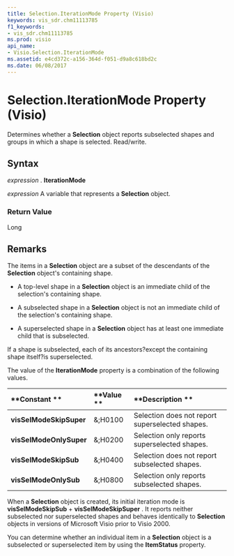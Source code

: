 ```yaml
---
title: Selection.IterationMode Property (Visio)
keywords: vis_sdr.chm11113785
f1_keywords:
- vis_sdr.chm11113785
ms.prod: visio
api_name:
- Visio.Selection.IterationMode
ms.assetid: e4cd372c-a156-364d-f051-d9a8c618bd2c
ms.date: 06/08/2017
---
```



# Selection.IterationMode Property (Visio)

Determines whether a **Selection** object reports subselected shapes and groups in which a shape is selected. Read/write.


## Syntax

 _expression_ . **IterationMode**

 _expression_ A variable that represents a **Selection** object.


### Return Value

Long


## Remarks

The items in a **Selection** object are a subset of the descendants of the **Selection** object's containing shape.




- A top-level shape in a **Selection** object is an immediate child of the selection's containing shape.
    
- A subselected shape in a **Selection** object is not an immediate child of the selection's containing shape.
    
- A superselected shape in a **Selection** object has at least one immediate child that is subselected.
    


If a shape is subselected, each of its ancestors?except the containing shape itself?is superselected.

The value of the **IterationMode** property is a combination of the following values.



|**Constant **|**Value **|**Description **|
|:-----|:-----|:-----|
| **visSelModeSkipSuper**|&;H0100 |Selection does not report superselected shapes. |
| **visSelModeOnlySuper**|&;H0200 |Selection only reports superselected shapes. |
| **visSelModeSkipSub**|&;H0400 |Selection does not report subselected shapes. |
| **visSelModeOnlySub**|&;H0800 |Selection only reports subselected shapes. |
When a **Selection** object is created, its initial iteration mode is **visSelModeSkipSub** + **visSelModeSkipSuper** . It reports neither subselected nor superselected shapes and behaves identically to **Selection** objects in versions of Microsoft Visio prior to Visio 2000.

You can determine whether an individual item in a **Selection** object is a subselected or superselected item by using the **ItemStatus** property.


